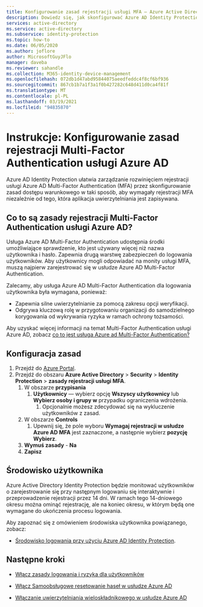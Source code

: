 ```yaml
---
title: Konfigurowanie zasad rejestracji usługi MFA — Azure Active Directory Identity Protection
description: Dowiedz się, jak skonfigurować Azure AD Identity Protection zasady rejestracji w usłudze uwierzytelniania wieloskładnikowego.
services: active-directory
ms.service: active-directory
ms.subservice: identity-protection
ms.topic: how-to
ms.date: 06/05/2020
ms.author: joflore
author: MicrosoftGuyJFlo
manager: daveba
ms.reviewer: sahandle
ms.collection: M365-identity-device-management
ms.openlocfilehash: 072db1d47abd95844075aeedfeddc4f8cf6bf936
ms.sourcegitcommit: 867cb1b7a1f3a1f0b427282c648d411d0ca4f81f
ms.translationtype: MT
ms.contentlocale: pl-PL
ms.lasthandoff: 03/19/2021
ms.locfileid: "94835870"
---
```

# <a name="how-to-configure-the-azure-ad-multi-factor-authentication-registration-policy"></a>Instrukcje: Konfigurowanie zasad rejestracji Multi-Factor Authentication usługi Azure AD

Azure AD Identity Protection ułatwia zarządzanie rozwinięciem rejestracji usługi Azure AD Multi-Factor Authentication (MFA) przez skonfigurowanie zasad dostępu warunkowego w taki sposób, aby wymagały rejestracji MFA niezależnie od tego, która aplikacja uwierzytelniania jest zapisywana.

## <a name="what-is-the-azure-ad-multi-factor-authentication-registration-policy"></a>Co to są zasady rejestracji Multi-Factor Authentication usługi Azure AD?

Usługa Azure AD Multi-Factor Authentication udostępnia środki umożliwiające sprawdzenie, kto jest używany więcej niż nazwa użytkownika i hasło. Zapewnia drugą warstwę zabezpieczeń do logowania użytkowników. Aby użytkownicy mogli odpowiadać na monity usługi MFA, muszą najpierw zarejestrować się w usłudze Azure AD Multi-Factor Authentication.

Zalecamy, aby usługa Azure AD Multi-Factor Authentication dla logowania użytkownika była wymagana, ponieważ:

- Zapewnia silne uwierzytelnianie za pomocą zakresu opcji weryfikacji.
- Odgrywa kluczową rolę w przygotowaniu organizacji do samodzielnego korygowania od wykrywania ryzyka w ramach ochrony tożsamości.

Aby uzyskać więcej informacji na temat Multi-Factor Authentication usługi Azure AD, zobacz [co to jest usługa Azure ad Multi-Factor Authentication?](../authentication/howto-mfa-getstarted.md)

## <a name="policy-configuration"></a>Konfiguracja zasad

1. Przejdź do [Azure Portal](https://portal.azure.com).
1. Przejdź do obszaru **Azure Active Directory**  >  **Security**  >  **Identity Protection**  >  **zasady rejestracji usługi MFA**.
   1. W obszarze **przypisania**
      1. **Użytkownicy** — wybierz opcję **Wszyscy użytkownicy** lub **Wybierz osoby i grupy w** przypadku ograniczenia wdrożenia.
         1. Opcjonalnie możesz zdecydować się na wykluczenie użytkowników z zasad.
   1. W obszarze **Controls**
      1. Upewnij się, że pole wyboru **Wymagaj rejestracji w usłudze Azure AD MFA** jest zaznaczone, a następnie wybierz **pozycję Wybierz**.
   1. **Wymuś zasady**  -  **Na**
   1. **Zapisz**

## <a name="user-experience"></a>Środowisko użytkownika

Azure Active Directory Identity Protection będzie monitować użytkowników o zarejestrowanie się przy następnym logowaniu się interaktywnie i przeprowadzenie rejestracji przez 14 dni. W ramach tego 14-dniowego okresu można ominąć rejestrację, ale na koniec okresu, w którym będą one wymagane do ukończenia procesu logowania.

Aby zapoznać się z omówieniem środowiska użytkownika powiązanego, zobacz:

- [Środowisko logowania przy użyciu Azure AD Identity Protection](concept-identity-protection-user-experience.md).  

## <a name="next-steps"></a>Następne kroki

- [Włącz zasady logowania i ryzyka dla użytkowników](howto-identity-protection-configure-risk-policies.md)

- [Włącz Samoobsługowe resetowanie haseł w usłudze Azure AD](../authentication/howto-sspr-deployment.md)

- [Włączanie uwierzytelniania wieloskładnikowego w usłudze Azure AD](../authentication/howto-mfa-getstarted.md)
